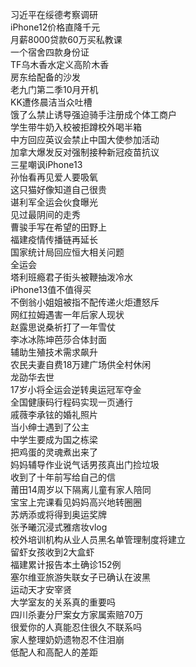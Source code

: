 习近平在绥德考察调研  
iPhone12价格直降千元  
月薪8000贷款60万买私教课  
一个宿舍四款身份证  
TF乌木香水定义高阶木香  
房东给配备的沙发  
老九门第二季10月开机  
KK遭佟晨洁当众吐槽  
饿了么禁止诱导强迫骑手注册成个体工商户  
学生带牛奶入校被拒蹲校外喝半箱  
中方回应英议会禁止中国大使参加活动  
加拿大爆发反对强制接种新冠疫苗抗议  
三星嘲讽iPhone13  
孙怡看再见爱人要吸氧  
这只猫好像知道自己很贵  
谌利军全运会伙食曝光  
见过最阴间的走秀  
曹骏手写在希望的田野上  
福建疫情传播链再延长  
国家统计局回应恒大相关问题  
全运会  
塔利班瘾君子街头被鞭抽泼冷水  
iPhone13值不值得买  
不倒翁小姐姐被指不配传递火炬遭怒斥  
网红拉姆遇害一年后家人现状  
赵露思说桑祈打了一年雪仗  
李冰冰陈坤芭莎合体封面  
辅助生殖技术需求飙升  
农民夫妻自费18万建广场供全村休闲  
龙劭华去世  
17岁小将全运会逆转奥运冠军夺金  
全国健康码行程码实现一页通行  
戚薇李承铉的婚礼照片  
当小绅士遇到了公主  
中学生要成为国之栋梁  
把鸡蛋的灵魂煮出来了  
妈妈辅导作业说气话男孩真出门捡垃圾  
收到了十年前写给自己的信  
莆田14周岁以下隔离儿童有家人陪同  
宝宝上完课看见妈妈高兴地转圈圈  
苏炳添或将得到奥运奖牌  
张予曦沉浸式雅痞妆vlog  
校外培训机构从业人员黑名单管理制度将建立  
留虾女孩收到2大盒虾  
福建累计报告本土确诊152例  
塞尔维亚旅游失联女子已确认在波黑  
运动天才安宰贤  
大学室友的关系真的重要吗  
四川杀妻分尸案女方家属索赔70万  
很爱你的人真能忍住很久不联系吗  
家人整理奶奶遗物忍不住泪崩  
低配人和高配人的差距  
